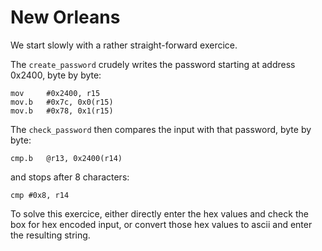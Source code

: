 # New Orleans #

We start slowly with a rather straight-forward exercice.

The `create_password` crudely writes the password starting at address 0x2400, byte by byte:

```assembly
mov     #0x2400, r15
mov.b   #0x7c, 0x0(r15)
mov.b   #0x78, 0x1(r15)
```

The `check_password` then compares the input with that password, byte by byte:

```assembly
cmp.b   @r13, 0x2400(r14)
```

and stops after 8 characters:

```assembly
cmp	#0x8, r14
```

To solve this exercice, either directly enter the hex values and check the box for hex encoded input, or convert those hex values to ascii and enter the resulting string.